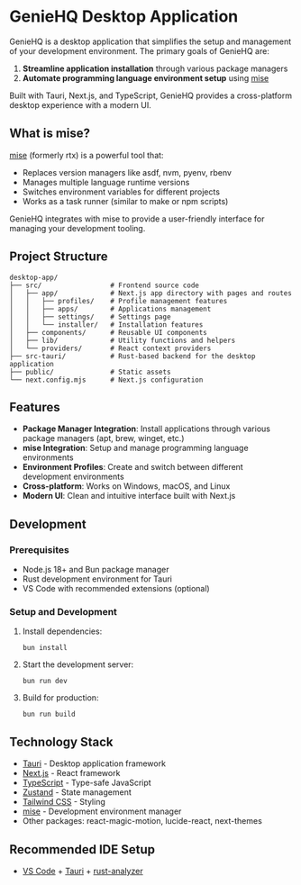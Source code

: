 # GenieHQ Desktop Application

GenieHQ is a desktop application that simplifies the setup and management of your development environment. The primary goals of GenieHQ are:

1. **Streamline application installation** through various package managers
2. **Automate programming language environment setup** using [mise](https://mise.jdx.dev/)

Built with Tauri, Next.js, and TypeScript, GenieHQ provides a cross-platform desktop experience with a modern UI.

## What is mise?

[mise](https://mise.jdx.dev/) (formerly rtx) is a powerful tool that:
- Replaces version managers like asdf, nvm, pyenv, rbenv
- Manages multiple language runtime versions
- Switches environment variables for different projects
- Works as a task runner (similar to make or npm scripts)

GenieHQ integrates with mise to provide a user-friendly interface for managing your development tooling.

## Project Structure

```
desktop-app/
├── src/                 # Frontend source code
│   ├── app/             # Next.js app directory with pages and routes
│   │   ├── profiles/    # Profile management features
│   │   ├── apps/        # Applications management
│   │   ├── settings/    # Settings page
│   │   └── installer/   # Installation features
│   ├── components/      # Reusable UI components
│   ├── lib/             # Utility functions and helpers
│   └── providers/       # React context providers
├── src-tauri/           # Rust-based backend for the desktop application
├── public/              # Static assets
└── next.config.mjs      # Next.js configuration
```

## Features

- **Package Manager Integration**: Install applications through various package managers (apt, brew, winget, etc.)
- **mise Integration**: Setup and manage programming language environments
- **Environment Profiles**: Create and switch between different development environments
- **Cross-platform**: Works on Windows, macOS, and Linux
- **Modern UI**: Clean and intuitive interface built with Next.js

## Development

### Prerequisites

- Node.js 18+ and Bun package manager
- Rust development environment for Tauri
- VS Code with recommended extensions (optional)

### Setup and Development

1. Install dependencies:
   ```
   bun install
   ```

2. Start the development server:
   ```
   bun run dev
   ```

3. Build for production:
   ```
   bun run build
   ```

## Technology Stack

- [Tauri](https://tauri.app/) - Desktop application framework
- [Next.js](https://nextjs.org/) - React framework
- [TypeScript](https://www.typescriptlang.org/) - Type-safe JavaScript
- [Zustand](https://zustand-demo.pmnd.rs/) - State management
- [Tailwind CSS](https://tailwindcss.com/) - Styling
- [mise](https://mise.jdx.dev/) - Development environment manager
- Other packages: react-magic-motion, lucide-react, next-themes

## Recommended IDE Setup

- [VS Code](https://code.visualstudio.com/) + [Tauri](https://marketplace.visualstudio.com/items?itemName=tauri-apps.tauri-vscode) + [rust-analyzer](https://marketplace.visualstudio.com/items?itemName=rust-lang.rust-analyzer)
